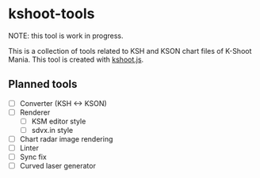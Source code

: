 # kshoot-tools

NOTE: this tool is work in progress.

This is a collection of tools related to KSH and KSON chart files of K-Shoot Mania. This tool is created with [kshoot.js](https://github.com/123jimin/kshoot.js).

## Planned tools

- [ ] Converter (KSH <-> KSON)
- [ ] Renderer
    - [ ] KSM editor style
    - [ ] sdvx.in style
- [ ] Chart radar image rendering
- [ ] Linter
- [ ] Sync fix
- [ ] Curved laser generator

